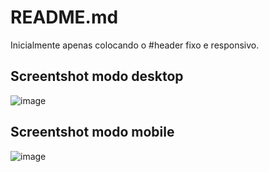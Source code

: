 # README.md

Inicialmente apenas colocando o #header fixo e responsivo.

Screentshot modo desktop
---
![image](https://github.com/user-attachments/assets/42ebf116-23f4-4cfd-844b-ecc857c05801)

Screentshot modo mobile
---
![image](https://github.com/user-attachments/assets/696dacd8-90dc-4170-a7e0-3edebf827385)
